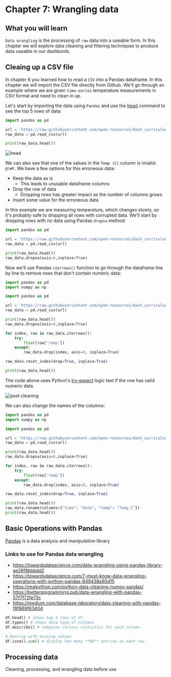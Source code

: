 # Chapter 7: Wrangling data

## What you will learn
`Data wrangling` is the processing of `raw` data into a useable form. In this chapter we will explore data cleaning and filtering techniques to produce data useable in our dashbords.

## Cleaing up a CSV file
In chapter 6 you learned how to read a `CSV` into a Pandas dataframe.  In this chapter we will import the CSV file directly from Github. We'll go through an example where we are given `time-series` temperature measurements in CSV format and need to clean in up.

Let's start by importing the data using `Pandas` and use the [head](https://pandas.pydata.org/docs/reference/api/pandas.DataFrame.head.html) command to see the top 5 rows of data:
```python
import pandas as pd

url = 'https://raw.githubusercontent.com/open-resources/dash_curriculum/main/tutorial/part2/ch7_files/temp_data.csv'
raw_data = pd.read_csv(url)

print(raw_data.head())
```
![head](./ch7_files/df_head.png)

We can also see that one of the values in the `Temp (C)` column is invalid: `@!#F`.  We have a few options for this erroneous data:
- Keep the data as is
  - This leads to unusable dataframe columns
- Drop the row of data
  - Dropping rows has greater impact as the number of columns grows
- Insert some value for the erroneous data


In this example we are measuring temperature, which changes slowly, so it's probably safe to dropping all rows with corrupted data.  We'll start by dropping rows with no data using Pandas `dropna` method:

```python
import pandas as pd

url = 'https://raw.githubusercontent.com/open-resources/dash_curriculum/main/tutorial/part2/ch7_files/temp_data.csv'
raw_data = pd.read_csv(url)

print(raw_data.head())
raw_data.dropna(axis=0,inplace=True)
```

Now we'll use Pandas `iterrows()` function to go through the dataframe line by line to remove rows that don't contain numeric data:

```python
import pandas as pd
import numpy as np

import pandas as pd

url = 'https://raw.githubusercontent.com/open-resources/dash_curriculum/main/tutorial/part2/ch7_files/temp_data.csv'
raw_data = pd.read_csv(url)

print(raw_data.head())
raw_data.dropna(axis=0,inplace=True)

for index, row in raw_data.iterrows():
    try:
        float(row['temp'])
    except:
        raw_data.drop(index, axis=0, inplace=True)

raw_data.reset_index(drop=True, inplace=True)

print(raw_data.head())
```
The code above uses Python's [try-expect](https://www.geeksforgeeks.org/python-try-except/) logic test if the row has valid numeric data.

![post cleaning](./ch7_files/post_clean.png)

We can also change the names of the columns:

```python
import pandas as pd
import numpy as np

import pandas as pd

url = 'https://raw.githubusercontent.com/open-resources/dash_curriculum/main/tutorial/part2/ch7_files/temp_data.csv'
raw_data = pd.read_csv(url)

print(raw_data.head())
raw_data.dropna(axis=0,inplace=True)

for index, row in raw_data.iterrows():
    try:
        float(row['temp'])
    except:
        raw_data.drop(index, axis=0, inplace=True)

raw_data.reset_index(drop=True, inplace=True)

print(raw_data.head())
raw_data.rename(columns={"time": "Date", "temp": "Temp_C"})
print(raw_data.head())
```

## Basic Operations with Pandas

[Pandas](https://pandas.pydata.org/) is a data analysis and manipulation library

### Links to use for Pandas data wrangling
- https://towardsdatascience.com/data-wrangling-using-pandas-library-ae26f8bbbdd2
- https://towardsdatascience.com/7-must-know-data-wrangling-operations-with-python-pandas-849438a90d15
- https://realpython.com/python-data-cleaning-numpy-pandas/
- https://betterprogramming.pub/data-wrangling-with-pandas-57f7f72fe73c
- https://medium.com/database-laboratory/data-cleaning-with-pandas-f8f869f63404
```python
df.head() # shows top 5 rows of df
df.types() # shows data type of columns
df.describe() # computes various statistics for each column

# Dealing with missing values
df.isna().sum() # display how many **NA** entries in each row

```

## Processing data

Cleaning, processing, and wrangling data before use
